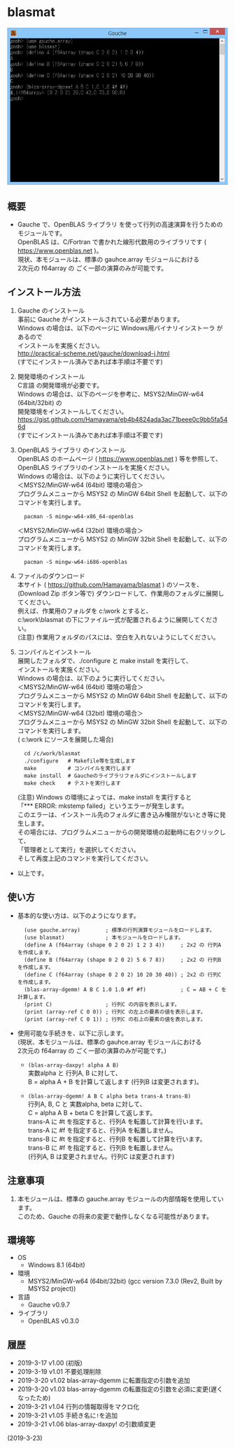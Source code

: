 # blasmat

![image](image.png)

## 概要
- Gauche で、OpenBLAS ライブラリ を使って行列の高速演算を行うためのモジュールです。  
  OpenBLAS は、C/Fortran で書かれた線形代数用のライブラリです ( https://www.openblas.net )。  
  現状、本モジュールは、標準の gauhce.array モジュールにおける  
  2次元の f64array の ごく一部の演算のみが可能です。


## インストール方法
1. Gauche のインストール  
   事前に Gauche がインストールされている必要があります。  
   Windows の場合は、以下のページに Windows用バイナリインストーラ があるので  
   インストールを実施ください。  
   http://practical-scheme.net/gauche/download-j.html  
   (すでにインストール済みであれば本手順は不要です)

2. 開発環境のインストール  
   C言語 の開発環境が必要です。  
   Windows の場合は、以下のページを参考に、MSYS2/MinGW-w64 (64bit/32bit) の  
   開発環境をインストールしてください。  
   https://gist.github.com/Hamayama/eb4b4824ada3ac71beee0c9bb5fa546d  
   (すでにインストール済みであれば本手順は不要です)

3. OpenBLAS ライブラリ のインストール  
   OpenBLAS のホームページ ( https://www.openblas.net ) 等を参照して、  
   OpenBLAS ライブラリのインストールを実施ください。  
   Windows の場合は、以下のように実行してください。  
   ＜MSYS2/MinGW-w64 (64bit) 環境の場合＞  
   プログラムメニューから MSYS2 の MinGW 64bit Shell を起動して、以下のコマンドを実行します。
   ```
     pacman -S mingw-w64-x86_64-openblas
   ```
   ＜MSYS2/MinGW-w64 (32bit) 環境の場合＞  
   プログラムメニューから MSYS2 の MinGW 32bit Shell を起動して、以下のコマンドを実行します。
   ```
     pacman -S mingw-w64-i686-openblas
   ```

4. ファイルのダウンロード  
   本サイト ( https://github.com/Hamayama/blasmat ) のソースを、  
   (Download Zip ボタン等で) ダウンロードして、作業用のフォルダに展開してください。  
   例えば、作業用のフォルダを c:\work とすると、  
   c:\work\blasmat の下にファイル一式が配置されるように展開してください。  
   (注意) 作業用フォルダのパスには、空白を入れないようにしてください。

5. コンパイルとインストール  
   展開したフォルダで、./configure と make install を実行して、  
   インストールを実施ください。  
   Windows の場合は、以下のように実行してください。  
   ＜MSYS2/MinGW-w64 (64bit) 環境の場合＞  
   プログラムメニューから MSYS2 の MinGW 64bit Shell を起動して、以下のコマンドを実行します。  
   ＜MSYS2/MinGW-w64 (32bit) 環境の場合＞  
   プログラムメニューから MSYS2 の MinGW 32bit Shell を起動して、以下のコマンドを実行します。  
   ( c:\work にソースを展開した場合)
   ```
     cd /c/work/blasmat
     ./configure   # Makefile等を生成します
     make          # コンパイルを実行します
     make install  # Gaucheのライブラリフォルダにインストールします
     make check    # テストを実行します
   ```
   (注意) Windows の環境によっては、make install を実行すると  
   「*** ERROR: mkstemp failed」というエラーが発生します。  
   このエラーは、インストール先のフォルダに書き込み権限がないとき等に発生します。  
   その場合には、プログラムメニューからの開発環境の起動時に右クリックして、  
   「管理者として実行」を選択してください。  
   そして再度上記のコマンドを実行してください。

- 以上です。


## 使い方
- 基本的な使い方は、以下のようになります。
  ```
    (use gauche.array)        ; 標準の行列演算モジュールをロードします。
    (use blasmat)             ; 本モジュールをロードします。
    (define A (f64array (shape 0 2 0 2) 1 2 3 4))     ; 2x2 の 行列A を作成します。
    (define B (f64array (shape 0 2 0 2) 5 6 7 8))     ; 2x2 の 行列B を作成します。
    (define C (f64array (shape 0 2 0 2) 10 20 30 40)) ; 2x2 の 行列C を作成します。
    (blas-array-dgemm! A B C 1.0 1.0 #f #f)           ; C = AB + C を計算します。
    (print C)                 ; 行列C の内容を表示します。
    (print (array-ref C 0 0)) ; 行列C の左上の要素の値を表示します。
    (print (array-ref C 0 1)) ; 行列C の右上の要素の値を表示します。
  ```
- 使用可能な手続きを、以下に示します。  
  (現状、本モジュールは、標準の gauhce.array モジュールにおける  
  2次元の f64array の ごく一部の演算のみが可能です。)

  - `(blas-array-daxpy! alpha A B)`  
    実数alpha と 行列A, B に対して、  
    B = alpha A + B を計算して返します (行列B は変更されます)。

  - `(blas-array-dgemm! A B C alpha beta trans-A trans-B)`  
    行列A, B, C と 実数alpha, beta に対して、  
    C = alpha A B + beta C を計算して返します。  
    trans-A に #t を指定すると、行列A を転置して計算を行います。  
    trans-A に #f を指定すると、行列A を転置しません。  
    trans-B に #t を指定すると、行列B を転置して計算を行います。  
    trans-B に #f を指定すると、行列B を転置しません。  
    (行列A, B は変更されません。行列C は変更されます)


## 注意事項
1. 本モジュールは、標準の gauche.array モジュールの内部情報を使用しています。  
   このため、Gauche の将来の変更で動作しなくなる可能性があります。


## 環境等
- OS
  - Windows 8.1 (64bit)
- 環境
  - MSYS2/MinGW-w64 (64bit/32bit) (gcc version 7.3.0 (Rev2, Built by MSYS2 project))
- 言語
  - Gauche v0.9.7
- ライブラリ
  - OpenBLAS v0.3.0

## 履歴
- 2019-3-17  v1.00 (初版)
- 2019-3-19  v1.01 不要処理削除
- 2019-3-20  v1.02 blas-array-dgemm に転置指定の引数を追加
- 2019-3-20  v1.03 blas-array-dgemm の転置指定の引数を必須に変更(遅くなったため)
- 2019-3-21  v1.04 行列の情報取得をマクロ化
- 2019-3-21  v1.05 手続き名に`!`を追加
- 2019-3-21  v1.06 blas-array-daxpy! の引数順変更


(2019-3-23)
